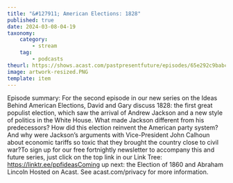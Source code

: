 ```yaml
---
title: "&#127911; American Elections: 1828"
published: true
date: 2024-03-08-04-19
taxonomy:
    category:
        - stream
    tag:
        - podcasts
theurl: https://shows.acast.com/pastpresentfuture/episodes/65e292c9babcda0016936444
image: artwork-resized.PNG
template: item
---
```


Episode summary: For the second episode in our new series on the Ideas Behind American Elections, David and Gary discuss 1828: the first great populist election, which saw the arrival of Andrew Jackson and a new style of politics in the White House. What made Jackson different from his predecessors? How did this election reinvent the American party system? And why were Jackson&rsquo;s arguments with Vice-President John Calhoun about economic tariffs so toxic that they brought the country close to civil war?To sign up for our free fortnightly newsletter to accompany this and future series, just click on the top link in our Link Tree: https://linktr.ee/ppfideasComing up next: the Election of 1860 and Abraham Lincoln Hosted on Acast. See acast.com/privacy for more information.
